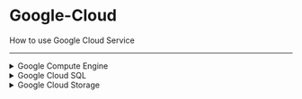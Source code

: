 # Google-Cloud
How to use Google Cloud Service

<hr>
<details>
  <summary>Google Compute Engine</summary>
  <br>
  <ol>
    <li>인스턴스 생성</li>
    <li>지역 선택 - 서울</li>
    <li>머신 선택 - E2(저렴함)</li>
    <li>머신 유형 선택 - E2-small(테스트용)</li>
    <li>인스턴스 생성하기</li>
  </ol>
  <br>
  <ol>쉘에서 업데이트 및 자바 설치 후 버전 확인
    <li>sudo apt-get update</li>
    <li>sudo apt-get install openjdk-17-jdk -y</li>
    <li>java -version</li>
  </ol>
  
</details>

<details>
  <summary>Google Cloud SQL</summary>
  <br>
</details>

<details>
  <summary>Google Cloud Storage</summary>
  <br>
</details>
